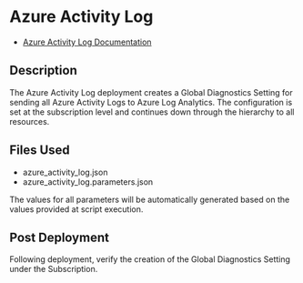 # Azure Activity Log

- [Azure Activity Log Documentation](https://docs.microsoft.com/en-us/azure/azure-monitor/platform/platform-logs-overview "Azure Activity Log Documentation")

## Description

The Azure Activity Log deployment creates a Global Diagnostics Setting for sending all Azure Activity Logs to Azure Log Analytics. The configuration is set at the subscription level and continues down through the hierarchy to all resources.

## Files Used

- azure_activity_log.json
- azure_activity_log.parameters.json

The values for all parameters will be automatically generated based on the values provided at script execution.

## Post Deployment

Following deployment, verify the creation of the Global Diagnostics Setting under the Subscription.
